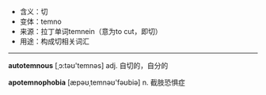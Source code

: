 - <span class="definition">含义：切</span>
- <span class="definition">变体：temno</span>
- <span class="definition">来源：拉丁单词temnein（意为to cut，即切）</span>
- <span class="definition">用途：构成切相关词汇</span>

---

<span class="vocabulary">**autotemnous**</span> [ˌɔ:təʊ'temnәs] adj. 自切的，自分的

<span class="vocabulary">**apotemnophobia**</span> [æpəʊˌtemnəʊ'fəʊbiə] n. 截肢恐惧症


